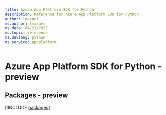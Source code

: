 ```yaml
---
title: Azure App Platform SDK for Python
description: Reference for Azure App Platform SDK for Python
author: lmazuel
ms.author: lmazuel
ms.data: 04/21/2023
ms.topic: reference
ms.devlang: python
ms.service: appplatform
---
```

# Azure App Platform SDK for Python - preview
## Packages - preview
[!INCLUDE [packages](app-platform-index.md)]